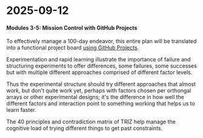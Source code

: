 # 2025-09-12

#### **Modules 3-5: Mission Control with GitHub Projects**

To effectively manage a 100-day endeavor, this entire plan will be translated into a functional project board [using GitHub Projects](https://docs.github.com/en/issues/planning-and-tracking-with-projects). 


Experimentation and rapid learning illustrate the importance of failure and structuring experiments to offer differences, some failures, some successes but with multiple different approaches comprised of different factor levels.

Thus the experimental structure should try different approaches that almost work, but don't quite work yet, perhaps with factors chosen per orthongal arrays or other experimental designs; it's the difference in how well the different factors and interaction point to something working that helps us to learn faster.

The 40 principles and contradiction matrix of TRIZ help manage the cognitive load of trying different things to get past constraints.
